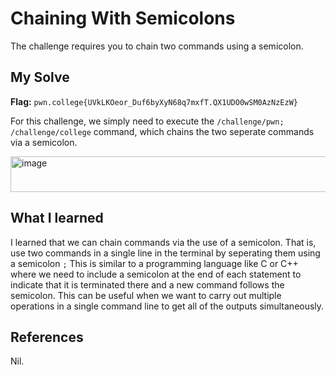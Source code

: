 # Chaining With Semicolons
The challenge requires you to chain two commands using a semicolon.

## My Solve
**Flag:**  `pwn.college{UVkLKOeor_Duf6byXyN68q7mxfT.QX1UDO0wSM0AzNzEzW}`

For this challenge, we simply need to execute the `/challenge/pwn; /challenge/college` command, which chains the two seperate commands via a semicolon.

<img width="637" height="57" alt="image" src="https://github.com/user-attachments/assets/c4afa9e8-dda8-4cd6-8ff9-386a9a98278c" />


## What I learned
I learned that we can chain commands via the use of a semicolon. That is, use two commands in a single line in the terminal by seperating them using a semicolon `;` 
This is similar to a programming language like C or C++ where we need to include a semicolon at the end of each statement to indicate that it is terminated there and a new command follows the semicolon.
This can be useful when we want to carry out multiple operations in a single command line to get all of the outputs simultaneously.

## References
Nil.
